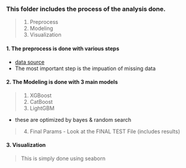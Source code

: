 ### This folder includes the process of the analysis done.

> 1. Preprocess
> 2. Modeling
> 3. Visualization

#### 1. The preprocess is done with various steps
- [data source](https://www.dacon.io/en/competitions/official/140472/overview/description)
- The most important step is the impuation of missing data

#### 2. The Modeling is done with 3 main models
> 1. XGBoost
> 2. CatBoost
> 3. LightGBM
- these are optimized by bayes & random search 

> 4. Final Params - Look at the FINAL TEST File (includes results) 

#### 3. Visualization
> This is simply done using seaborn
